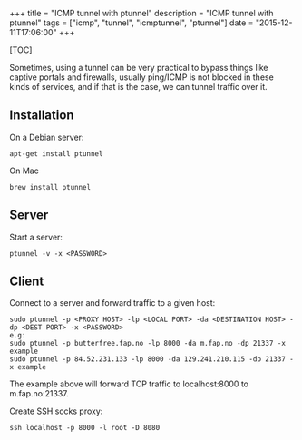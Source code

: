 +++
title = "ICMP tunnel with ptunnel"
description = "ICMP tunnel with ptunnel"
tags = ["icmp", "tunnel", "icmptunnel", "ptunnel"]
date = "2015-12-11T17:06:00"
+++

[TOC]

Sometimes, using a tunnel can be very practical to bypass things like captive portals and firewalls, usually ping/ICMP is not blocked in these kinds of services, and if that is the case, we can tunnel traffic over it.

## Installation

On a Debian server:

    
    apt-get install ptunnel

On Mac

    
    brew install ptunnel

## Server
Start a server:

    
    ptunnel -v -x <PASSWORD>


## Client
Connect to a server and forward traffic to a given host:

    
    sudo ptunnel -p <PROXY HOST> -lp <LOCAL PORT> -da <DESTINATION HOST> -dp <DEST PORT> -x <PASSWORD>
    e.g:
    sudo ptunnel -p butterfree.fap.no -lp 8000 -da m.fap.no -dp 21337 -x example
    sudo ptunnel -p 84.52.231.133 -lp 8000 -da 129.241.210.115 -dp 21337 -x example

The example above will forward TCP traffic to localhost:8000 to m.fap.no:21337.

Create SSH socks proxy:

    
    ssh localhost -p 8000 -l root -D 8080
